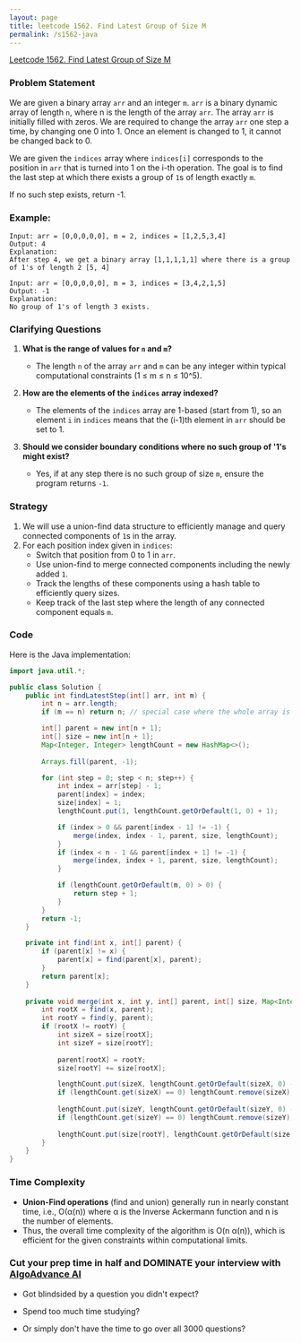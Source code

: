 ```yaml
---
layout: page
title: leetcode 1562. Find Latest Group of Size M
permalink: /s1562-java
---
```

[Leetcode 1562. Find Latest Group of Size M](https://algoadvance.github.io/algoadvance/l1562)
### Problem Statement

We are given a binary array `arr` and an integer `m`. `arr` is a binary dynamic array of length `n`, where n is the length of the array `arr`. The array `arr` is initially filled with zeros. We are required to change the array `arr` one step a time, by changing one 0 into 1. Once an element is changed to 1, it cannot be changed back to 0. 

We are given the `indices` array where `indices[i]` corresponds to the position in `arr` that is turned into 1 on the i-th operation. The goal is to find the last step at which there exists a group of `1`s of length exactly `m`.

If no such step exists, return -1.

### Example:
```
Input: arr = [0,0,0,0,0], m = 2, indices = [1,2,5,3,4]
Output: 4
Explanation:
After step 4, we get a binary array [1,1,1,1,1] where there is a group of 1's of length 2 [5, 4]

Input: arr = [0,0,0,0,0], m = 3, indices = [3,4,2,1,5]
Output: -1
Explanation:
No group of 1's of length 3 exists.
```

### Clarifying Questions

1. **What is the range of values for `n` and `m`?**
    - The length `n` of the array `arr` and `m` can be any integer within typical computational constraints (1 ≤ m ≤ n ≤ 10^5).

2. **How are the elements of the `indices` array indexed?**
    - The elements of the `indices` array are 1-based (start from 1), so an element `i` in `indices` means that the (i-1)th element in `arr` should be set to 1.

3. **Should we consider boundary conditions where no such group of '1's might exist?**
    - Yes, if at any step there is no such group of size `m`, ensure the program returns `-1`.

### Strategy

1. We will use a union-find data structure to efficiently manage and query connected components of `1`s in the array.
2. For each position index given in `indices`:
    - Switch that position from 0 to 1 in `arr`.
    - Use union-find to merge connected components including the newly added `1`.
    - Track the lengths of these components using a hash table to efficiently query sizes.
    - Keep track of the last step where the length of any connected component equals `m`.

### Code

Here is the Java implementation:

```java
import java.util.*;

public class Solution {
    public int findLatestStep(int[] arr, int m) {
        int n = arr.length;
        if (m == n) return n; // special case where the whole array is updated

        int[] parent = new int[n + 1];
        int[] size = new int[n + 1];
        Map<Integer, Integer> lengthCount = new HashMap<>();
        
        Arrays.fill(parent, -1);

        for (int step = 0; step < n; step++) {
            int index = arr[step] - 1;
            parent[index] = index;
            size[index] = 1;
            lengthCount.put(1, lengthCount.getOrDefault(1, 0) + 1);

            if (index > 0 && parent[index - 1] != -1) {
                merge(index, index - 1, parent, size, lengthCount);
            }
            if (index < n - 1 && parent[index + 1] != -1) {
                merge(index, index + 1, parent, size, lengthCount);
            }

            if (lengthCount.getOrDefault(m, 0) > 0) {
                return step + 1;
            }
        }
        return -1;
    }

    private int find(int x, int[] parent) {
        if (parent[x] != x) {
            parent[x] = find(parent[x], parent);
        }
        return parent[x];
    }
  
    private void merge(int x, int y, int[] parent, int[] size, Map<Integer, Integer> lengthCount) {
        int rootX = find(x, parent);
        int rootY = find(y, parent);
        if (rootX != rootY) {
            int sizeX = size[rootX];
            int sizeY = size[rootY];
          
            parent[rootX] = rootY;
            size[rootY] += size[rootX];

            lengthCount.put(sizeX, lengthCount.getOrDefault(sizeX, 0) - 1);
            if (lengthCount.get(sizeX) == 0) lengthCount.remove(sizeX);
            
            lengthCount.put(sizeY, lengthCount.getOrDefault(sizeY, 0) - 1);
            if (lengthCount.get(sizeY) == 0) lengthCount.remove(sizeY);
            
            lengthCount.put(size[rootY], lengthCount.getOrDefault(size[rootY], 0) + 1);
        }
    }
}
```

### Time Complexity

- **Union-Find operations** (find and union) generally run in nearly constant time, i.e., O(α(n)) where α is the Inverse Ackermann function and n is the number of elements.
- Thus, the overall time complexity of the algorithm is O(n α(n)), which is efficient for the given constraints within computational limits.


### Cut your prep time in half and DOMINATE your interview with [AlgoAdvance AI](https://algoAdvance.com)

- Got blindsided by a question you didn't expect?

- Spend too much time studying?

- Or simply don't have the time to go over all 3000 questions?

